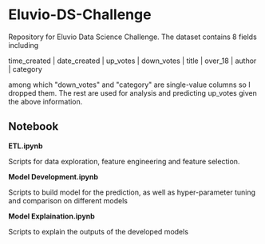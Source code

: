 # Eluvio-DS-Challenge

Repository for Eluvio Data Science Challenge. The dataset contains 8 fields including 

 time_created | date_created | up_votes | down_votes | title | over_18 | author | category 
 
 among which "down_votes" and "category" are single-value columns so I dropped them. The rest are used for analysis and predicting up_votes given the above information.
 
## Notebook
 
 **ETL.ipynb**
 
 Scripts for data exploration, feature engineering and feature selection.
 
 **Model Development.ipynb**
 
 Scripts to build model for the prediction, as well as hyper-parameter tuning and comparison on different models
 
 **Model Explaination.ipynb**
 
 Scripts to explain the outputs of the developed models
 
 